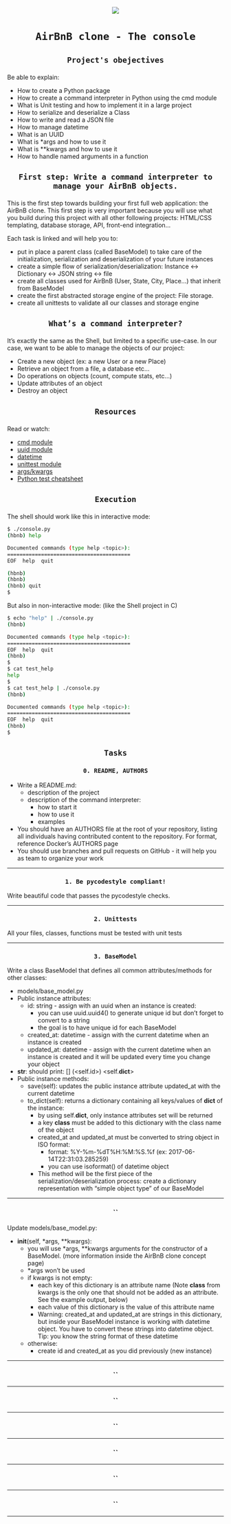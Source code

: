 <p align=center>
<img src = "https://a0.muscache.com/airbnb/static/logos/belo-400x400.png" />
</p>


# <p align=center >`AirBnB clone - The console`</p>
## <p align=center> `Project's obejectives` </p>
Be able to explain:
- How to create a Python package
- How to create a command interpreter in Python using the cmd module
- What is Unit testing and how to implement it in a large project
- How to serialize and deserialize a Class
- How to write and read a JSON file
- How to manage datetime
- What is an UUID
- What is *args and how to use it
- What is **kwargs and how to use it
- How to handle named arguments in a function

## <p align=center> `First step: Write a command interpreter to manage your AirBnB objects.` </p>
This is the first step towards building your first full web application: the AirBnB clone. This first step is very important because you will use what you build during this project with all other following projects: HTML/CSS templating, database storage, API, front-end integration…

Each task is linked and will help you to:

- put in place a parent class (called BaseModel) to take care of the initialization, serialization and deserialization of your future instances
- create a simple flow of serialization/deserialization: Instance <-> Dictionary <-> JSON string <-> file
- create all classes used for AirBnB (User, State, City, Place…) that inherit from BaseModel
- create the first abstracted storage engine of the project: File storage.
- create all unittests to validate all our classes and storage engine

## <p align=center> `What’s a command interpreter?` </p>
It’s exactly the same as the Shell, but limited to a specific use-case. In our case, we want to be able to manage the objects of our project:

- Create a new object (ex: a new User or a new Place)
- Retrieve an object from a file, a database etc…
- Do operations on objects (count, compute stats, etc…)
- Update attributes of an object
- Destroy an object

## <p align=center> `Resources` </p>
Read or watch:

- [cmd module](https://intranet.hbtn.io/rltoken/_mUwX-Mn69bDBP5iTQmCJA)
- [uuid module](https://intranet.hbtn.io/rltoken/4HNpF8nsTMociNaTgMYAeQ)
- [datetime](https://intranet.hbtn.io/rltoken/xnmMG0Qin2K9CxXdmQoZkA)
- [unittest module](https://intranet.hbtn.io/rltoken/MKNUT1FRSdUiGIpwMmrtgw)
- [args/kwargs](https://intranet.hbtn.io/rltoken/mY-8n8I-ohQIjkUOqcK6Rw)
- [Python test cheatsheet](https://intranet.hbtn.io/rltoken/9PsyQoeiVNhWGcj_1PkZJg)


## <p align=center> `Execution` </p>
The shell should work like this in interactive mode:
```bash
$ ./console.py
(hbnb) help

Documented commands (type help <topic>):
========================================
EOF  help  quit

(hbnb) 
(hbnb) 
(hbnb) quit
$
```

But also in non-interactive mode: (like the Shell project in C)
```bash
$ echo "help" | ./console.py
(hbnb)

Documented commands (type help <topic>):
========================================
EOF  help  quit
(hbnb) 
$
$ cat test_help
help
$
$ cat test_help | ./console.py
(hbnb)

Documented commands (type help <topic>):
========================================
EOF  help  quit
(hbnb) 
$
```

## <p align=center>`Tasks`</p>
### <p align=center>`0. README, AUTHORS`</p>
- Write a README.md:
  - description of the project
  - description of the command interpreter:
    - how to start it
    - how to use it
    - examples
- You should have an AUTHORS file at the root of your repository, listing all individuals having contributed content to the repository. For format, reference Docker’s AUTHORS page
- You should use branches and pull requests on GitHub - it will help you as team to organize your work
-------------------------------------------------------------------------------
### <p align=center>`1. Be pycodestyle compliant!`</p>
Write beautiful code that passes the pycodestyle checks.

-------------------------------------------------------------------------------
### <p align=center>`2. Unittests`</p>
All your files, classes, functions must be tested with unit tests

-------------------------------------------------------------------------------
### <p align=center>`3. BaseModel`</p>
Write a class BaseModel that defines all common attributes/methods for other classes:

- models/base_model.py
- Public instance attributes:
  - id: string - assign with an uuid when an instance is created:
    - you can use uuid.uuid4() to generate unique id but don’t forget to convert to a string
    - the goal is to have unique id for each BaseModel
  - created_at: datetime - assign with the current datetime when an instance is created
  - updated_at: datetime - assign with the current datetime when an instance is created and it will be updated every time you change your object
- __str__: should print: [<class name>] (<self.id>) <self.__dict__>
- Public instance methods:
  - save(self): updates the public instance attribute updated_at with the current datetime
  - to_dict(self): returns a dictionary containing all keys/values of __dict__ of the instance:
    - by using self.__dict__, only instance attributes set will be returned
    - a key __class__ must be added to this dictionary with the class name of the object
    - created_at and updated_at must be converted to string object in ISO format:
      - format: %Y-%m-%dT%H:%M:%S.%f (ex: 2017-06-14T22:31:03.285259)
      - you can use isoformat() of datetime object
    - This method will be the first piece of the serialization/deserialization process: create a dictionary representation with “simple object type” of our BaseModel
-------------------------------------------------------------------------------
### <p align=center>``</p>
Update models/base_model.py:

- __init__(self, *args, **kwargs):
  - you will use *args, **kwargs arguments for the constructor of a BaseModel. (more information inside the AirBnB clone concept page)
  - *args won’t be used
  - if kwargs is not empty:
    - each key of this dictionary is an attribute name (Note __class__ from kwargs is the only one that should not be added as an attribute. See the example output, below)
    - each value of this dictionary is the value of this attribute name
    - Warning: created_at and updated_at are strings in this dictionary, but inside your BaseModel instance is working with datetime object. You have to convert these strings into datetime object. Tip: you know the string format of these datetime
  - otherwise:
    - create id and created_at as you did previously (new instance)
-------------------------------------------------------------------------------
### <p align=center>``</p>

-------------------------------------------------------------------------------
### <p align=center>``</p>

-------------------------------------------------------------------------------
### <p align=center>``</p>

-------------------------------------------------------------------------------
### <p align=center>``</p>

-------------------------------------------------------------------------------
### <p align=center>``</p>

-------------------------------------------------------------------------------
### <p align=center>``</p>

-------------------------------------------------------------------------------
